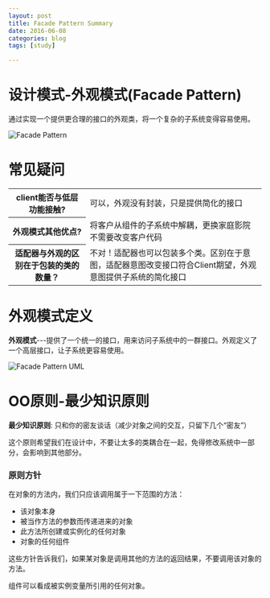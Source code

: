 ```yaml
---
layout: post
title: Facade Pattern Summary
date: 2016-06-08
categories: blog
tags: [study]

---
```


# 设计模式-外观模式(Facade Pattern)

通过实现一个提供更合理的接口的外观类，将一个复杂的子系统变得容易使用。

![Facade Pattern](http://blog.lukaszewski.it/wp-content/uploads/2013/08/home_theater_facade.png)

# 常见疑问

<table>
    <tr>
        <th>client能否与低层功能接触?</th>
        <td>可以，外观没有封装，只是提供简化的接口</td>
    </tr>
    <tr>
        <th>外观模式其他优点?</th>
        <td>将客户从组件的子系统中解耦，更换家庭影院不需要改变客户代码</td>
    </tr>
    <tr>
        <th>适配器与外观的区别在于包装的类的数量？</th>
        <td>不对！适配器也可以包装多个类。区别在于意图，适配器意图改变接口符合Client期望，外观意图提供子系统的简化接口</td>
    </tr>
</table>

# 外观模式定义

**外观模式**---提供了一个统一的接口，用来访问子系统中的一群接口。外观定义了一个高层接口，让子系统更容易使用。

![Facade Pattern UML](http://www.websitedesignwebsitedevelopment.com/wp-content/uploads/2011/06/facade7.jpg)

# OO原则-最少知识原则

**最少知识原则**: 只和你的密友谈话（减少对象之间的交互，只留下几个“密友”）

这个原则希望我们在设计中，不要让太多的类耦合在一起，免得修改系统中一部分，会影响到其他部分。

### 原则方针

在对象的方法内，我们只应该调用属于一下范围的方法：

* 该对象本身
* 被当作方法的参数而传递进来的对象
* 此方法所创建或实例化的任何对象
* 对象的任何组件

这些方针告诉我们，如果某对象是调用其他的方法的返回结果，不要调用该对象的方法。

组件可以看成被实例变量所引用的任何对象。